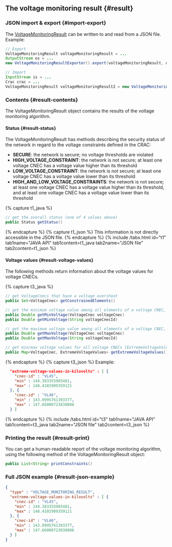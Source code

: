 ## The voltage monitoring result {#result}

### JSON import & export {#import-export}
The [VoltageMonitoringResult](https://github.com/farao-community/farao-core/blob/master/monitoring/voltage-monitoring/src/main/java/com/farao_community/farao/monitoring/voltage_monitoring/VoltageMonitoringResult.java) 
can be written to and read from a JSON file.  
Example: 
~~~java
// Export
VoltageMonitoringResult voltageMonitoringResult = ...
OutputStream os = ...
new VoltageMonitoringResultExporter().export(voltageMonitoringResult, os);

// Import
InputStream is = ...
Crac crac = ...
VoltageMonitoringResult voltageMonitoringResult2 = new VoltageMonitoringResultImporter().importVoltageMonitoringResult(is, crac);
~~~
### Contents {#result-contents}
The VoltageMonitoringResult object contains the results of the voltage monitoring algorithm.

#### Status {#result-status}
The VoltageMonitoringResult has methods describing the security status of the network in regard to the voltage constraints 
defined in the CRAC:
- **SECURE**: the network is secure; no voltage thresholds are violated
- **HIGH_VOLTAGE_CONSTRAINT**: the network is not secure; at least one voltage CNEC has a voltage value higher than its threshold
- **LOW_VOLTAGE_CONSTRAINT**: the network is not secure; at least one voltage CNEC has a voltage value lower than its threshold
- **HIGH_AND_LOW_VOLTAGE_CONSTRAINTS**: the network is not secure; at least one voltage CNEC has a voltage value higher than its threshold, 
  and at least one voltage CNEC has a voltage value lower than its threshold

{% capture t1_java %}
~~~java
// get the overall status (one of 4 values above)
public Status getStatus()
~~~
{% endcapture %}
{% capture t1_json %}
This information is not directly accessible in the JSON file.
{% endcapture %}
{% include /tabs.html id="t1" tab1name="JAVA API" tab1content=t1_java tab2name="JSON file" tab2content=t1_json %}

#### Voltage values {#result-voltage-values}
The following methods return information about the voltage values for voltage CNECs.

{% capture t3_java %}
~~~java
// get VoltageCnecs that have a voltage overshoot
public Set<VoltageCnec> getConstrainedElements()

// get the minimum voltage value among all elements of a voltage CNEC, using the VoltageCnec object or its ID in the CRAC, in KILOVOLTS
public Double getMinVoltage(VoltageCnec voltageCnec)
public Double getMinVoltage(String voltageCnecId)

// get the maximum voltage value among all elements of a voltage CNEC, using the VoltageCnec object or its ID in the CRAC, in KILOVOLTS
public Double getMaxVoltage(VoltageCnec voltageCnec)
public Double getMaxVoltage(String voltageCnecId)

// get min/max voltage values for all voltage CNECs (ExtremeVoltageValues contain one min and one max value in KILOVOLTS)
public Map<VoltageCnec, ExtremeVoltageValues> getExtremeVoltageValues()
~~~
{% endcapture %}
{% capture t3_json %}
Example:
~~~json
  "extreme-voltage-values-in-kilovolts" : [ {
    "cnec-id" : "VL45",
    "min" : 144.383355903481,
    "max" : 148.4102909359121
  }, {
    "cnec-id" : "VL46",
    "min" : 143.0995761393377,
    "max" : 147.66000723838806
  } ]
~~~
{% endcapture %}
{% include /tabs.html id="t3" tab1name="JAVA API" tab1content=t3_java tab2name="JSON file" tab2content=t3_json %}

### Printing the result {#result-print}
You can get a human-readable report of the voltage monitoring algorithm, using the following method of the 
VoltageMonitoringResult object:
~~~java
public List<String> printConstraints()
~~~

### Full JSON example {#result-json-example}
~~~json
{
  "type" : "VOLTAGE_MONITORING_RESULT",
  "extreme-voltage-values-in-kilovolts" : [ {
    "cnec-id" : "VL45",
    "min" : 144.383355903481,
    "max" : 148.4102909359121
  }, {
    "cnec-id" : "VL46",
    "min" : 143.0995761393377,
    "max" : 147.66000723838806
  } ]
}
~~~